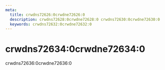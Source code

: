 ```yaml
---
meta:
  title: crwdns72626:0crwdne72626:0
  description: crwdns72628:0crwdne72628:0 crwdns72630:0crwdne72630:0
  keywords: crwdns72632:0crwdne72632:0
---
```


# crwdns72634:0crwdne72634:0
crwdns72636:0crwdne72636:0

<entry-ad />

<doc-footer />
